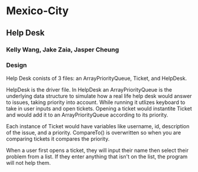 # Mexico-City
## Help Desk
### Kelly Wang, Jake Zaia, Jasper Cheung

### Design 
  Help Desk conists of 3 files: an ArrayPriorityQueue, Ticket, and HelpDesk. 
  
  HelpDesk is the driver file. In HelpDesk an ArrayPriorityQueue is the underlying data structure to simulate how a real life help desk would answer to issues, taking priority into account. While running it utlizes keyboard to take in user inputs and open tickets. Opening a ticket would instantite Ticket and would add it to an ArrayPriorityQueue according to its priority. 
  
  Each instance of Ticket would have variables like username, id, description of the issue, and a priority. CompareTo() is overwritten so when you are comparing tickets it compares the priority. 
  
  When a user first opens a ticket, they will input their name then select their problem from a list. If they enter anything that isn't on the list, the program will not help them. 
  


